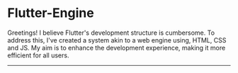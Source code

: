 # Flutter-Engine
Greetings! I believe Flutter's development structure is cumbersome. To address this, I've created a system akin to a web engine using, HTML, CSS and JS. My aim is to enhance the development experience, making it more efficient for all users.
___
